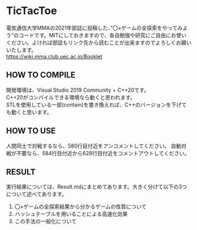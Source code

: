 # TicTacToe
電気通信大学MMAの2021年部誌に投稿した、”〇×ゲームの全探索をやってみよう”のコードです。MITにしておきますので、各自勉強や研究にご自由にお使いください。よければ部誌もリンク先から読むことが出来ますのでよろしくお願いいたします。　  
https://wiki.mma.club.uec.ac.jp/Booklet

## HOW TO COMPILE
開発環境は、Visual Studio 2019 Community + C++20です。  
C++20がコンパイルできる環境なら動くと思われます。  
STLを使用している一部(contain)を書き換えれば、C++のバージョンを下げても動くと思います。  

## HOW TO USE
人間同士で対戦するなら、580行目付近をアンコメントしてください。
自動対戦が不要なら、584行目付近から628行目付近をコメントアウトしてください。

## RESULT
実行結果については、Result.mdにまとめてあります。大きく分けて以下の3つについて述べてあります。

1. 〇×ゲームの全探索結果から分かるゲームの性質について
2. ハッシュテーブルを用いることによる高速化効果
3. この手法の一般化について
